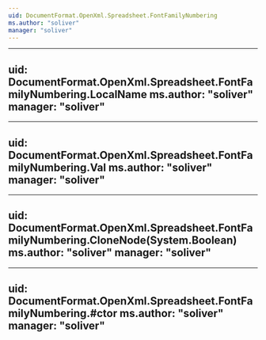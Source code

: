 ```yaml
---
uid: DocumentFormat.OpenXml.Spreadsheet.FontFamilyNumbering
ms.author: "soliver"
manager: "soliver"
---
```


---
uid: DocumentFormat.OpenXml.Spreadsheet.FontFamilyNumbering.LocalName
ms.author: "soliver"
manager: "soliver"
---

---
uid: DocumentFormat.OpenXml.Spreadsheet.FontFamilyNumbering.Val
ms.author: "soliver"
manager: "soliver"
---

---
uid: DocumentFormat.OpenXml.Spreadsheet.FontFamilyNumbering.CloneNode(System.Boolean)
ms.author: "soliver"
manager: "soliver"
---

---
uid: DocumentFormat.OpenXml.Spreadsheet.FontFamilyNumbering.#ctor
ms.author: "soliver"
manager: "soliver"
---
